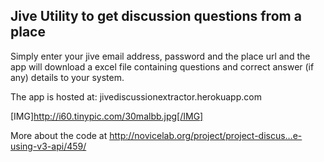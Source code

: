 ## Jive Utility to get discussion questions from a place

Simply enter your jive email address, password and the place url and the app will download a excel file containing questions and correct answer (if any) details to your system.

The app is hosted at: jivediscussionextractor.herokuapp.com

[IMG]http://i60.tinypic.com/30malbb.jpg[/IMG]

More about the code at http://novicelab.org/project/project-discus…e-using-v3-api/459/